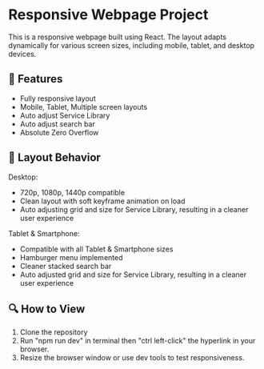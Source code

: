 # Responsive Webpage Project

This is a responsive webpage built using React. The layout adapts dynamically for various screen sizes, including mobile, tablet, and desktop devices.

## 📱 Features

- Fully responsive layout
- Mobile, Tablet, Multiple screen layouts
- Auto adjust Service Library
- Auto adjust search bar 
- Absolute Zero Overflow

## 📐 Layout Behavior
Desktop:
- 720p, 1080p, 1440p compatible
- Clean layout with soft keyframe animation on load
- Auto adjusting grid and size for Service Library, resulting in a cleaner user experience

Tablet & Smartphone:
- Compatible with all Tablet & Smartphone sizes
- Hamburger menu implemented
- Cleaner stacked search bar
- Auto adjusted grid and size for Service Library, resulting in a cleaner user experience


## 🔍 How to View

1. Clone the repository
2. Run "npm run dev" in terminal then "ctrl left-click" the hyperlink in your browser.
3. Resize the browser window or use dev tools to test responsiveness.

